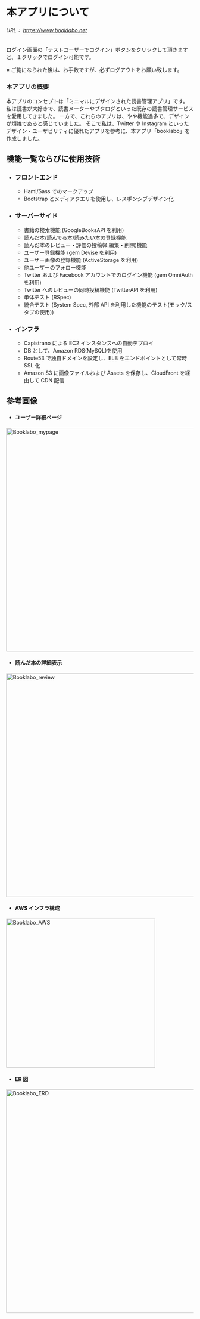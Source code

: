 # 本アプリについて

###### URL： https://www.booklabo.net

ログイン画面の「テストユーザーでログイン」ボタンをクリックして頂きますと、１クリックでログイン可能です。

※ ご覧になられた後は、お手数ですが、必ずログアウトをお願い致します。

### 本アプリの概要

本アプリのコンセプトは「ミニマルにデザインされた読書管理アプリ」です。
私は読書が大好きで、読書メーターやブクログといった既存の読書管理サービスを愛用してきました。
一方で、これらのアプリは、やや機能過多で、デザインが煩雑であると感じていました。
そこで私は、Twitter や Instagram といったデザイン・ユーザビリティに優れたアプリを参考に、本アプリ「booklabo」を作成しました。

## 機能一覧ならびに使用技術

- ### フロントエンド
  - Haml/Sass でのマークアップ
  - Bootstrap とメディアクエリを使用し、レスポンシブデザイン化
- ### サーバーサイド
  - 書籍の検索機能 (GoogleBooksAPI を利用)
  - 読んだ本/読んでる本/読みたい本の登録機能
  - 読んだ本のレビュー・評価の投稿(& 編集・削除)機能
  - ユーザー登録機能 (gem Devise を利用)
  - ユーザー画像の登録機能 (ActiveStorage を利用)
  - 他ユーザーのフォロー機能
  - Twitter および Facebook アカウントでのログイン機能 (gem OmniAuth を利用)
  - Twitter へのレビューの同時投稿機能 (TwitterAPI を利用)
  - 単体テスト (RSpec)
  - 統合テスト (System Spec, 外部 API を利用した機能のテスト(モック/スタブの使用))
- ### インフラ
  - Capistrano による EC2 インスタンスへの自動デプロイ
  - DB として、Amazon RDS(MySQL)を使用
  - Route53 で独自ドメインを設定し、ELB をエンドポイントとして常時 SSL 化
  - Amazon S3 に画像ファイルおよび Assets を保存し、CloudFront を経由して CDN 配信

## 参考画像

- #### ユーザー詳細ページ

<img width="600" alt="Booklabo_mypage" src="https://user-images.githubusercontent.com/52557788/65003591-1972ee00-d934-11e9-9e5d-ac0ffbf4fd18.png">

- #### 読んだ本の詳細表示

<img width="600" alt="Booklabo_review" src="https://user-images.githubusercontent.com/52557788/65004454-6906e900-d937-11e9-9b4a-05d2733cb364.png">

- #### AWS インフラ構成

<img width="400" alt="Booklabo_AWS" src="https://user-images.githubusercontent.com/52557788/65004447-60aeae00-d937-11e9-8ab2-82e86e2176be.png">

- #### ER 図

<img width="600" alt="Booklabo_ERD" src="https://user-images.githubusercontent.com/52557788/64958396-01668480-d8ca-11e9-9057-675e0a34f835.png">
